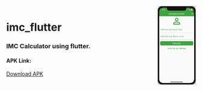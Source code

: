<img src="/demo/imc_flutter_gif.gif?raw=true" align="right" width="20%">

# imc_flutter

### IMC Calculator using flutter.

#### APK Link:
[Download APK](https://drive.google.com/file/d/1F7alMxaml0Ou-SLUO__EQC4yzUtAihmx/view?usp=sharing)
